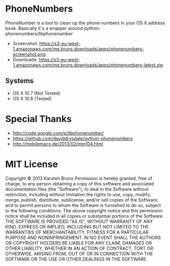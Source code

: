 PhoneNumbers
============
PhoneNumber is a tool to clean up the phone numbers in your OS X address book. Basically it's a wrapper around python-phonenumbers/libphonenumber

* Screenshot: https://s3-eu-west-1.amazonaws.com/me.bruns.downloads/apps/phonenumbers-screenshot.png
* Downloads: https://s3-eu-west-1.amazonaws.com/me.bruns.downloads/apps/phonenumbers-latest.zip


Systems
-------

* OS X 10.7 (Not Tested)
* OS X 10.8 (Tested)


Special Thanks
============
* http://code.google.com/p/libphonenumber/
* https://github.com/daviddrysdale/python-phonenumbers
* http://mobilemacs.de/2013/02/mm104.html


MIT License
===========
Copyright © 2013 Karsten Bruns
Permission is hereby granted, free of charge, to any person obtaining a copy of this software and associated documentation files (the "Software"), to deal in the Software without restriction, including without limitation the rights to use, copy, modify, merge, publish, distribute, sublicense, and/or sell copies of the Software, and to permit persons to whom the Software is furnished to do so, subject to the following conditions:
The above copyright notice and this permission notice shall be included in all copies or substantial portions of the Software.
THE SOFTWARE IS PROVIDED "AS IS", WITHOUT WARRANTY OF ANY KIND, EXPRESS OR IMPLIED, INCLUDING BUT NOT LIMITED TO THE WARRANTIES OF MERCHANTABILITY, FITNESS FOR A PARTICULAR PURPOSE AND NONINFRINGEMENT. IN NO EVENT SHALL THE AUTHORS OR COPYRIGHT HOLDERS BE LIABLE FOR ANY CLAIM, DAMAGES OR OTHER LIABILITY, WHETHER IN AN ACTION OF CONTRACT, TORT OR OTHERWISE, ARISING FROM, OUT OF OR IN CONNECTION WITH THE SOFTWARE OR THE USE OR OTHER DEALINGS IN THE SOFTWARE.
